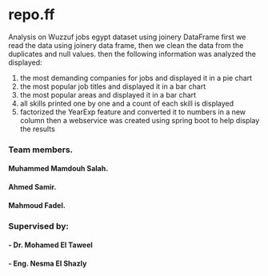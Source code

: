 # repo.ff
Analysis on Wuzzuf jobs egypt dataset using joinery DataFrame
first we read the data using joinery data frame, then  we clean the data from the duplicates and null values.
then the following information was analyzed the displayed:
  1) the most demanding companies for jobs and displayed it in a pie chart
  2) the most popular job titles and displayed it in a bar chart 
  3) the most popular areas and displayed it in a bar chart 
  4) all skills printed one by one and a count of each skill is displayed 
  5) factorized the YearExp feature and converted it to numbers in a new column
then a webservice was created using spring boot to help display the results

### Team members.
#### Muhammed Mamdouh Salah.
#### Ahmed Samir.
#### Mahmoud Fadel.



### Supervised by:
####  - Dr. Mohamed El Taweel
####  - Eng. Nesma El Shazly
